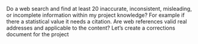 Do a web search and find at least 20 inaccurate, inconsistent, misleading, or incomplete information within my project knowledge? For example if there a statistical value it needs a citation. Are web references valid real addresses and applicable to the content? Let’s create a corrections document for the project